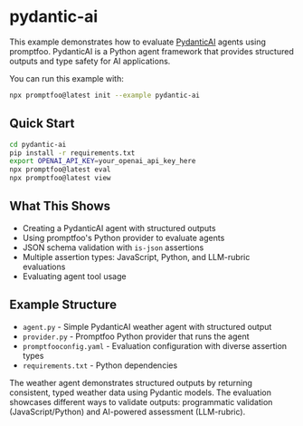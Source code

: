 # pydantic-ai

This example demonstrates how to evaluate [PydanticAI](https://ai.pydantic.dev/) agents using promptfoo. PydanticAI is a Python agent framework that provides structured outputs and type safety for AI applications.

You can run this example with:

```bash
npx promptfoo@latest init --example pydantic-ai
```

## Quick Start

```bash
cd pydantic-ai
pip install -r requirements.txt
export OPENAI_API_KEY=your_openai_api_key_here
npx promptfoo@latest eval
npx promptfoo@latest view
```

## What This Shows

- Creating a PydanticAI agent with structured outputs
- Using promptfoo's Python provider to evaluate agents
- JSON schema validation with `is-json` assertions
- Multiple assertion types: JavaScript, Python, and LLM-rubric evaluations
- Evaluating agent tool usage

## Example Structure

- `agent.py` - Simple PydanticAI weather agent with structured output
- `provider.py` - Promptfoo Python provider that runs the agent
- `promptfooconfig.yaml` - Evaluation configuration with diverse assertion types
- `requirements.txt` - Python dependencies

The weather agent demonstrates structured outputs by returning consistent, typed weather data using Pydantic models. The evaluation showcases different ways to validate outputs: programmatic validation (JavaScript/Python) and AI-powered assessment (LLM-rubric).

